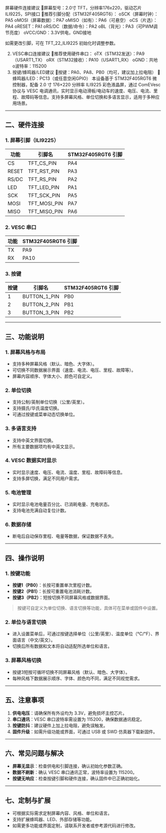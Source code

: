 屏幕硬件连接建议
屏幕型号：2.0寸 TFT，分辨率176x220，驱动芯片ILI9225，SPI接口
推荐引脚分配（STM32F405RGT6）：
oSCK（屏幕时钟）：PA5
oMOSI（屏幕数据）：PA7
oMISO（如有）：PA6（可悬空）
oCS（片选）：PA4
oRESET：PA1
oRS/DC（数据/命令）：PA2
oBL（背光）：PA3（可PWM调节亮度）
oVCC/GND：3.3V供电，GND接地

如需更改引脚，可在 TFT_22_ILI9225 初始化时调整参数。

2. VESC串口连接建议
推荐使用硬件串口：
oTX（STM32发送）：PA9（USART1_TX）
oRX（STM32接收）：PA10（USART1_RX）
oGND：共地
o波特率：115200
3. 按键/蜂鸣器/LED建议
按键：PA0、PA8、PB0（均可，建议加上拉电阻）
蜂鸣器/LED：PC13（或任意空闲GPIO）
本设备基于 STM32F405RGT6 微控制器，配备 2.0 寸 176×220 分辨率 ILI9225 彩色液晶屏，通过 ComEVesc 协议与 VESC 电调通讯，实时显示电动滑板/电动车的速度、电压、电流、里程、故障码等信息。支持多屏幕风格、单位切换和多语言显示，适用于多种应用场景。

---

## 二、硬件连接

### 1. 屏幕引脚（ILI9225）

| 功能   | 引脚名 | STM32F405RGT6 引脚 |
|--------|--------|--------------------|
| CS     | TFT_CS_PIN    | PA4  |
| RESET  | TFT_RST_PIN   | PA3  |
| RS/DC  | TFT_RS_PIN    | PA2  |
| LED    | TFT_LED_PIN   | PA1  |
| SCK    | TFT_SCK_PIN   | PA5  |
| MOSI   | TFT_MOSI_PIN  | PA7  |
| MISO   | TFT_MISO_PIN  | PA6  |

### 2. VESC 串口

| 功能 | STM32F405RGT6 引脚 |
|------|--------------------|
| TX   | PA9                |
| RX   | PA10               |

### 3. 按键

| 按键 | 引脚名 | STM32F405RGT6 引脚 |
|------|--------|--------------------|
| 1    | BUTTON_1_PIN | PB0 |
| 2    | BUTTON_2_PIN | PB1 |
| 3    | BUTTON_3_PIN | PB2 |

---

## 三、功能说明

### 1. 屏幕风格与布局

- 支持多种屏幕风格（默认、暗色、大字体）。
- 可切换不同数据展示界面（速度、电流、电压、里程、故障等）。
- 屏幕内容顺序、字体大小、颜色可自定义。

### 2. 单位切换

- 支持公制/英制单位切换（公里/英里）。
- 支持摄氏/华氏温度切换。
- 可通过按键或菜单动态切换单位。

### 3. 多语言支持

- 支持中英文界面切换。
- 所有主要数据项均有中英文显示。

### 4. VESC 数据实时显示

- 实时显示速度、电压、电流、温度、里程、故障码等信息。
- 支持多屏切换，满足不同用户需求。

### 5. 电池管理

- 实时显示电池电量百分比、已消耗电量、充电状态。
- 支持电池充满自动复位计数。

### 6. 数据存储

- 断电后自动保存里程、电量等数据，保证数据不丢失。

---

## 四、操作说明

### 1. 按键功能

- **按键1（PB0）**：长按可重置单次里程计数。
- **按键2（PB1）**：长按可重置电池消耗计数。
- **按键3（PB2）**：短按切换不同屏幕风格或数据界面。

> 按键可自定义为单位切换、语言切换等功能，具体可在菜单或固件中设置。

### 2. 单位与语言切换

- 进入设置菜单后，可通过按键选择单位（公里/英里）、温度单位（℃/℉）、界面语言（中文/英文）。
- 切换后所有数据和文本将自动适配所选单位和语言。

### 3. 屏幕风格切换

- 按键3短按可循环切换不同屏幕风格（默认、暗色、大字体）。
- 每种风格下数据展示顺序、字体、颜色均不同，满足不同视觉需求。

---

## 五、注意事项

1. **供电电压**：请确保所有外设均为 3.3V，避免损坏主控芯片。
2. **串口通讯**：VESC 串口波特率需设置为 115200，确保数据通讯稳定。
3. **按键防抖**：建议硬件上加上拉电阻，避免误触发。
4. **固件升级**：如需升级功能或界面，可通过 USB 或 SWD 仿真器下载新固件。

---

## 六、常见问题与解决

- **屏幕无显示**：检查供电和引脚连接，确认初始化参数正确。
- **数据不刷新**：确认 VESC 串口通讯正常，波特率设置为 115200。
- **按键无响应**：检查按键引脚和硬件连接，确认固件中已正确初始化。

---

## 七、定制与扩展

- 可根据实际需求定制屏幕内容、风格、单位和语言。
- 支持扩展蜂鸣器、LED、外部存储等功能。
- 如需更多功能或界面定制，请联系开发者或参考源代码进行修改。